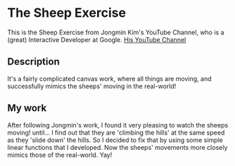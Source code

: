 # The Sheep Exercise
This is the Sheep Exercise from Jongmin Kim's YouTube Channel, who is a (great) Interactive Developer at Google. [His YouTube Channel](https://www.youtube.com/channel/UCdeWxKJuvtUG2xyN6pOJEvA)

## Description
It's a fairly complicated canvas work, where all things are moving, and successfully mimics the sheeps' moving in the real-world!

## My work
After following Jongmin's work, I found it very pleasing to watch the sheeps moving! until... I find out that they are 'climbing the hills' at the same speed as they 'slide down' the hills. So I decided to fix that by using some simple linear functions that I developed. Now the sheeps' movements more closely mimics those of the real-world. Yay!


